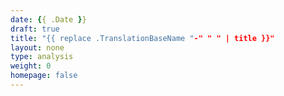 ```yaml
---
date: {{ .Date }}
draft: true
title: "{{ replace .TranslationBaseName "-" " " | title }}"
layout: none
type: analysis
weight: 0
homepage: false
---
```

